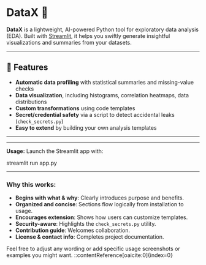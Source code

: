 # DataX 🚀

**DataX** is a lightweight, AI-powered Python tool for exploratory data analysis (EDA). Built with [Streamlit](https://streamlit.io), it helps you swiftly generate insightful visualizations and summaries from your datasets.

---

## 🎯 Features

- **Automatic data profiling** with statistical summaries and missing-value checks  
- **Data visualization**, including histograms, correlation heatmaps, data distributions  
- **Custom transformations** using code templates  
- **Secret/credential safety** via a script to detect accidental leaks (`check_secrets.py`)  
- **Easy to extend** by building your own analysis templates

---




---

 **Usage:**
Launch the Streamlit app with:

streamlit run app.py




---

### Why this works:
- **Begins with what & why**: Clearly introduces purpose and benefits.  
- **Organized and concise**: Sections flow logically from installation to usage.  
- **Encourages extension**: Shows how users can customize templates.  
- **Security-aware**: Highlights the `check_secrets.py` utility.  
- **Contribution guide**: Welcomes collaboration.  
- **License & contact info**: Completes project documentation.

Feel free to adjust any wording or add specific usage screenshots or examples you might want.
::contentReference[oaicite:0]{index=0}






